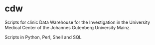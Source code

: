 # cdw
Scripts for clinic Data Warehouse for the Investigation in the University Medical Center of the Johannes Gutenberg University Mainz.

Scripts in Python, Perl, Shell and SQL
